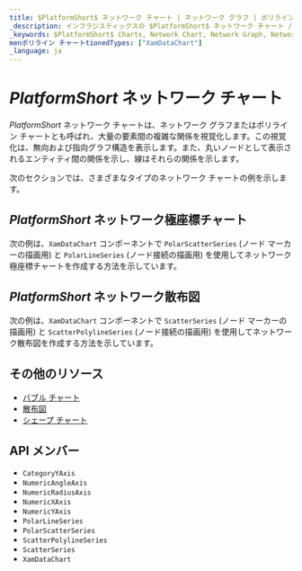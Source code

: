 ```yaml
---
title: $PlatformShort$ ネットワーク チャート | ネットワーク グラフ | ポリライン チャート | データ可視化 | インフラジスティックス
_description: インフラジスティックスの $PlatformShort$ ネットワーク チャート / グラフ
_keywords: $PlatformShort$ Charts, Network Chart, Network Graph, Network Polar Chart, Network Scatter Chart, Polyline Chart, Infragistics, $PlatformShort$ チャート, ネットワーク チャート, ネットワーク グラフ, ネットワーク極座標チャート, ネットワーク散布図, ポリライン チャート, インフラジスティックス
menポリライン チャートtionedTypes: ["XamDataChart"]
_language: ja
---
```

# $PlatformShort$ ネットワーク チャート

$PlatformShort$ ネットワーク チャートは、ネットワーク グラフまたはポリライン チャートとも呼ばれ、大量の要素間の複雑な関係を視覚化します。この視覚化は、無向および指向グラフ構造を表示します。また、丸いノードとして表示されるエンティティ間の関係を示し、線はそれらの関係を示します。

次のセクションでは、さまざまなタイプのネットワーク チャートの例を示します。

## $PlatformShort$ ネットワーク極座標チャート

次の例は、`XamDataChart` コンポーネントで `PolarScatterSeries` (ノード マーカーの描画用) と `PolarLineSeries` (ノード接続の描画用) を使用してネットワーク極座標チャートを作成する方法を示しています。

<code-view style="height: 600px"
           data-demos-base-url="{environment:dvDemosBaseUrl}"
           iframe-src="{environment:dvDemosBaseUrl}/charts/data-chart-network-polar-chart"
           alt="$PlatformShort$ ネットワーク極座標チャート" >
</code-view>

<div class="divider--half"></div>

## $PlatformShort$ ネットワーク散布図

次の例は、`XamDataChart` コンポーネントで `ScatterSeries` (ノード マーカーの描画用) と `ScatterPolylineSeries` (ノード接続の描画用) を使用してネットワーク散布図を作成する方法を示しています。

<code-view style="height: 600px"
           data-demos-base-url="{environment:dvDemosBaseUrl}"
           iframe-src="{environment:dvDemosBaseUrl}/charts/data-chart-network-scatter-chart"
           alt="$PlatformShort$ ネットワーク散布図" >
</code-view>

<div class="divider--half"></div>

## その他のリソース
- [バブル チャート](bubble-chart.md)
- [散布図](scatter-chart.md)
- [シェープ チャート](shape-chart.md)

## API メンバー
- `CategoryYAxis`
- `NumericAngleAxis`
- `NumericRadiusAxis`
- `NumericXAxis`
- `NumericYAxis`
- `PolarLineSeries`
- `PolarScatterSeries`
- `ScatterPolylineSeries`
- `ScatterSeries`
- `XamDataChart`
